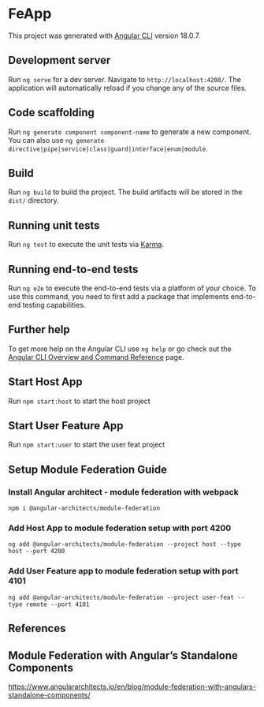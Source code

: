 # FeApp

This project was generated with [Angular CLI](https://github.com/angular/angular-cli) version 18.0.7.

## Development server

Run `ng serve` for a dev server. Navigate to `http://localhost:4200/`. The application will automatically reload if you change any of the source files.

## Code scaffolding

Run `ng generate component component-name` to generate a new component. You can also use `ng generate directive|pipe|service|class|guard|interface|enum|module`.

## Build

Run `ng build` to build the project. The build artifacts will be stored in the `dist/` directory.

## Running unit tests

Run `ng test` to execute the unit tests via [Karma](https://karma-runner.github.io).

## Running end-to-end tests

Run `ng e2e` to execute the end-to-end tests via a platform of your choice. To use this command, you need to first add a package that implements end-to-end testing capabilities.

## Further help

To get more help on the Angular CLI use `ng help` or go check out the [Angular CLI Overview and Command Reference](https://angular.dev/tools/cli) page.

## Start Host App

Run `npm start:host` to start the host project

## Start User Feature App

Run `npm start:user` to start the user feat project


## Setup Module Federation Guide

### Install Angular architect - module federation with webpack
`npm i @angular-architects/module-federation`

### Add Host App to module federation setup with port 4200

`ng add @angular-architects/module-federation --project host --type host --port 4200`

### Add User Feature app to module federation setup with port 4101

`ng add @angular-architects/module-federation --project user-feat --type remote --port 4101`

## References

## Module Federation with Angular’s Standalone Components
https://www.angulararchitects.io/en/blog/module-federation-with-angulars-standalone-components/